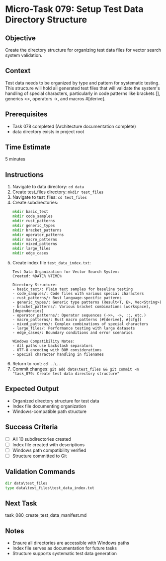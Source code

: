 # Micro-Task 079: Setup Test Data Directory Structure

## Objective
Create the directory structure for organizing test data files for vector search system validation.

## Context
Test data needs to be organized by type and pattern for systematic testing. This structure will hold all generated test files that will validate the system's handling of special characters, particularly in code patterns like brackets [], generics <>, operators ->, and macros #[derive].

## Prerequisites
- Task 078 completed (Architecture documentation complete)
- data directory exists in project root

## Time Estimate
5 minutes

## Instructions
1. Navigate to data directory: `cd data`
2. Create test_files directory: `mkdir test_files`
3. Navigate to test_files: `cd test_files`
4. Create subdirectories:
   ```cmd
   mkdir basic_text
   mkdir code_samples
   mkdir rust_patterns
   mkdir generic_types
   mkdir bracket_patterns
   mkdir operator_patterns
   mkdir macro_patterns
   mkdir mixed_patterns
   mkdir large_files
   mkdir edge_cases
   ```
5. Create index file `test_data_index.txt`:
   ```
   Test Data Organization for Vector Search System:
   Created: %DATE% %TIME%
   
   Directory Structure:
   - basic_text/: Plain text samples for baseline testing
   - code_samples/: Code files with various special characters
   - rust_patterns/: Rust language-specific patterns
   - generic_types/: Generic type patterns (Result<T, E>, Vec<String>)
   - bracket_patterns/: Various bracket combinations [workspace], [dependencies]
   - operator_patterns/: Operator sequences (->>, ->, ::, etc.)
   - macro_patterns/: Rust macro patterns (#[derive], #[cfg])
   - mixed_patterns/: Complex combinations of special characters
   - large_files/: Performance testing with large datasets
   - edge_cases/: Boundary conditions and error scenarios
   
   Windows Compatibility Notes:
   - All paths use backslash separators
   - UTF-8 encoding with BOM considerations
   - Special character handling in filenames
   ```
6. Return to root: `cd ..\..`
7. Commit changes: `git add data\test_files && git commit -m "task_079: Create test data directory structure"`

## Expected Output
- Organized directory structure for test data
- Index file documenting organization
- Windows-compatible path structure

## Success Criteria
- [ ] All 10 subdirectories created
- [ ] Index file created with descriptions
- [ ] Windows path compatibility verified
- [ ] Structure committed to Git

## Validation Commands
```cmd
dir data\test_files
type data\test_files\test_data_index.txt
```

## Next Task
task_080_create_test_data_manifest.md

## Notes
- Ensure all directories are accessible with Windows paths
- Index file serves as documentation for future tasks
- Structure supports systematic test data generation
